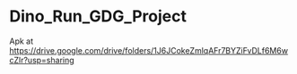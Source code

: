 # Dino_Run_GDG_Project

Apk at https://drive.google.com/drive/folders/1J6JCokeZmlqAFr7BYZiFvDLf6M6wcZlr?usp=sharing
